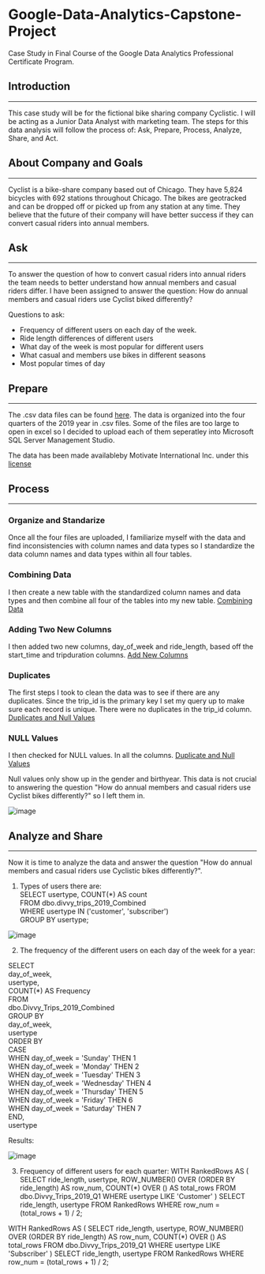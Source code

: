 # Google-Data-Analytics-Capstone-Project
Case Study in Final Course of the Google Data Analytics Professional Certificate Program.


## Introduction  
_____________________________________________________________________________________________________________________________________________________________________________________________
This case study will be for the fictional bike sharing company Cyclistic. I will be acting as a Junior Data Analyst with marketing team. The steps for this data analysis will follow the process of: Ask, Prepare, Process, Analyze, Share, and Act.


## About Company and Goals
_____________________________________________________________________________________________________________________________________________________________________________________________
Cyclist is a bike-share company based out of Chicago. They have 5,824 bicycles with 692 stations throughout Chicago. The bikes are geotracked and can be dropped off or picked up from any station at any time. They believe that the future of their company will have better success if they can convert casual riders into annual members.


## Ask  
______________________________________________________________________________________________________________________________________________________________________________________________
To answer the question of how to convert casual riders into annual riders the team needs to better understand how annual members and casual riders differ. I have been assigned to answer the question: How do annual members and casual riders use Cyclist biked differently?

Questions to ask: 
  * Frequency of different users on each day of the week.
  * Ride length differences of different users
  * What day of the week is most popular for different users
  * What casual and members use bikes in different seasons
  * Most popular times of day

## Prepare  
_____________________________________________________________________________________________________________________________________________________________________________________________
The .csv data files can be found [here](https://divvy-tripdata.s3.amazonaws.com/index.html).  The data is organized into the four quarters of the 2019 year in .csv files. Some of the files are too large to open in excel so I decided to upload each of them seperatley into Microsoft SQL Server Management Studio.

The data has been made availableby Motivate International Inc. under this [license](https://divvybikes.com/data-license-agreement)

 ## Process
 ____________________________________________________________________________________________________________________________________________________________________________________________
### Organize and Standarize

Once all the four files are uploaded, I familiarize myself with the data and find inconsistencies with column names and data types so I standardize the data column names and data types within all four tables.

### Combining Data
I then create a new table with the standardized column names and data types and then combine all four of the tables into my new table. 
 [Combining Data](https://github.com/sec10/Google-Data-Analytics-Capstone-Project/blob/main/Data%20Combining%20SQL)
 
### Adding Two New Columns
I then added two new columns, day_of_week and ride_length, based off the start_time and tripduration columns. 
 [Add New Columns](https://github.com/sec10/Google-Data-Analytics-Capstone-Project/blob/main/New%20Columns)
 
### Duplicates
The first steps I took to clean the data was to see if there are any duplicates. Since the trip_id is the primary key I set my query up to make sure each record is unique. There were no duplicates in the trip_id column. 
[Duplicates and Null Values](https://github.com/sec10/Google-Data-Analytics-Capstone-Project/blob/main/Duplicates%20and%20Null%20Values)

### NULL Values
I then checked for NULL values. In all the columns. 
[Duplicate and Null Values](https://github.com/sec10/Google-Data-Analytics-Capstone-Project/blob/main/Duplicates%20and%20Null%20Values)

Null values only show up in the gender and birthyear. This data is not crucial to answering the question "How do annual members and casual riders use Cyclist bikes differently?" so I left them in. 

![image](https://github.com/user-attachments/assets/39274c0c-8cd9-4a5a-b06d-c2f9b3ba67fd)


## Analyze and Share 
_____________________________________________________________________________________________________________________________________________________________________________________________
Now it is time to analyze the data and answer the question "How do annual members and casual riders use Cyclistic bikes differently?". 

1. Types of users there are: <br />
SELECT usertype, COUNT(*) AS count<br />
FROM dbo.divvy_trips_2019_Combined<br />
WHERE usertype IN ('customer', 'subscriber')<br />
GROUP BY usertype;<br />


 ![image](https://github.com/user-attachments/assets/b5ab9b3b-9237-44e1-b5c6-3c819a3c5f47)

 2. The frequency of the different users on each day of the week for a year: <br />
 
SELECT <br />
    day_of_week, <br />
    usertype, <br />
    COUNT(*) AS Frequency<br />
FROM <br />
    dbo.Divvy_Trips_2019_Combined<br />
GROUP BY <br />
    day_of_week, <br />
    usertype<br />
ORDER BY <br />
    CASE <br />
        WHEN day_of_week = 'Sunday' THEN 1<br />
        WHEN day_of_week = 'Monday' THEN 2<br />
        WHEN day_of_week = 'Tuesday' THEN 3<br />
        WHEN day_of_week = 'Wednesday' THEN 4<br />
        WHEN day_of_week = 'Thursday' THEN 5<br />
        WHEN day_of_week = 'Friday' THEN 6<br />
        WHEN day_of_week = 'Saturday' THEN 7<br />
    END,<br />
    usertype<br />
    
   Results:<br />

   ![image](https://github.com/user-attachments/assets/26368156-c903-4cbf-86c3-3fae7f0f3a4e)

3. Frequency of different users for each quarter:
   WITH RankedRows AS (
    SELECT 
        ride_length, 
        usertype,
        ROW_NUMBER() OVER (ORDER BY ride_length) AS row_num,
        COUNT(*) OVER () AS total_rows
    FROM dbo.Divvy_Trips_2019_Q1
    WHERE usertype LIKE 'Customer'
)
SELECT ride_length, usertype
FROM RankedRows
WHERE row_num = (total_rows + 1) / 2;

WITH RankedRows AS (
    SELECT 
        ride_length, 
        usertype,
        ROW_NUMBER() OVER (ORDER BY ride_length) AS row_num,
        COUNT(*) OVER () AS total_rows
    FROM dbo.Divvy_Trips_2019_Q1
    WHERE usertype LIKE 'Subscriber'
)
SELECT ride_length, usertype
FROM RankedRows
WHERE row_num = (total_rows + 1) / 2;
 








